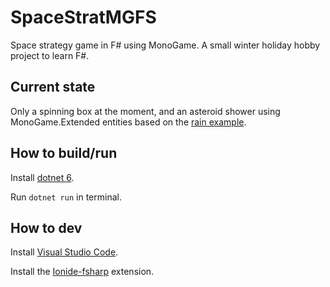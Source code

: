 # SpaceStratMGFS
Space strategy game in F# using MonoGame.
A small winter holiday hobby project to learn F#.

## Current state

Only a spinning box at the moment, and an asteroid shower using MonoGame.Extended entities based on the [rain example](https://www.monogameextended.net/docs/features/entities/entities/#example).

## How to build/run

Install [dotnet 6](https://dotnet.microsoft.com/en-us/download/dotnet/6.0).

Run ``` dotnet run ``` in terminal.

## How to dev

Install [Visual Studio Code](https://code.visualstudio.com/Download).

Install the [Ionide-fsharp](https://marketplace.visualstudio.com/items?itemName=Ionide.Ionide-fsharp) extension.

